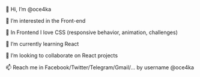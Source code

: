 <p> 👋 Hi, I’m @oce4ka
<p> 👀 I’m interested in the Front-end
<p> 💚 In Frontend I love CSS (responsive behavior, animation, challenges)
<p> 🌱 I’m currently learning React
<p> 💞️ I’m looking to collaborate on React projects
<p> 📫 Reach me in Facebook/Twitter/Telegram/Gmail/... by username @oce4ka

<!---
oce4ka/oce4ka is a ✨ special ✨ repository because its `README.md` (this file) appears on your GitHub profile.
You can click the Preview link to take a look at your changes.
--->
